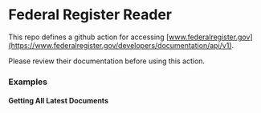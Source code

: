 # Federal Register Reader

This repo defines a github action for accessing [www.federalregister.gov](https://www.federalregister.gov/developers/documentation/api/v1).

Please review their documentation before using this action.

### Examples

#### Getting All Latest Documents

```yml

```
